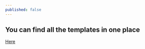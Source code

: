 ```yaml
---
published: false
---
```


## You can find all the templates in one place

[Here](https://drive.google.com/a/praekeltconsulting.com/templates)
